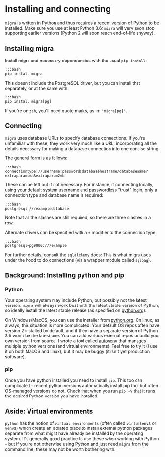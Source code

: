 # Installing and connecting

`migra` is written in Python and thus requires a recent version of Python to be installed. Make sure you use at least Python 3.6: `migra` will very soon stop supporting earlier versions (Python 2 will soon reach end-of-life anyway).

## Installing migra

Install migra and necessary dependencies with the usual `pip install`:

    :::bash
    pip install migra

This doesn't include the PostgreSQL driver, but you can install that separately, or at the same with:

    :::bash
    pip install migra[pg]

If you're on `zsh`, you'll need quote marks, as in: `'migra[pg]'`.


## Connecting

`migra` uses database URLs to specify database connections. If you're unfamiliar with these, they work very much like a URL, incorporating all the details necessary for making a database connection into one concise string.

The general form is as follows:

    :::bash
    connectiontype://username:password@databasehostname/databasename?extraparam1=a&extraparam2=b

These can be left out if not necessary. For instance, if connecting locally, using your default system username and passwordless "trust" login, only a connection type and database name is required:

    :::bash
    postgresql:///exampledatabase

Note that all the slashes are still required, so there are three slashes in a row.

Alternate drivers can be specified with a `+` modifier to the connection type:

    :::bash
    postgresql+pg9000:///example

For further details, consult the `sqlalchemy` docs: This is what migra uses under the hood to do connections (via a wrapper module called `sqlbag`).

## Background: Installing python and pip

### Python

Your operating system may include Python, but possibly not the latest version. `migra` will always work best with the latest stable version of Python, so ideally install the latest stable release (as specified on [python.org](https://python.org/)).

On Windows/MacOS, you can use the installer from [python.org](https://python.org/). On linux, as always, this situation is more complicated: Your default OS repos often have version 2 installed by default, and if they have a separate version of Python 3 it won't be the latest one. You can add various external repos or build your own version from source. I wrote a tool called [autovenv](/docs/autovenv) that manages multiple python versions (and virtual environments). Feel free to try it (I use it on both MacOS and linux), but it may be buggy (it isn't yet production software).

### pip

Once you have python installed you need to install `pip`. This too can complicated - recent python versions automatically install pip too, but often OS-managed versions do not. Check that when you run `pip -V` that it runs the desired Python version you have installed.

## Aside: Virtual environments

`python` has the notion of `virtual environments` (often called `virtualenv`s or `venv`s) which create an isolated place to install external python packages separate from what might have already be installed by the operating system. It's generally good practice to use these when working with Python - but if you're not otherwise using Python and just need `migra` from the command line, these may not be worth bothering with.

